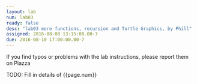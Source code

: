 ```yaml
---
layout: lab
num: lab03
ready: false
desc: "lab03 more functions, recursion and Turtle Graphics, by Phill"
assigned: 2016-08-08 13:15:00.00-7
due: 2016-08-10 17:00:00.00-7
---
```


If you find typos or problems with the lab instructions, please report them on Piazza


TODO: Fill in details of {{page.num}}
